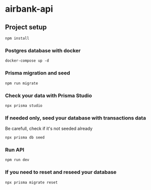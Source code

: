 # airbank-api

## Project setup
```
npm install
```

### Postgres database with docker
```
docker-compose up -d
```

### Prisma migration and seed
```
npm run migrate
```

### Check your data with Prisma Studio
```
npx prisma studio
```

### If needed only, seed your database with transactions data
Be carefull, check if it's not seeded already
```
npx prisma db seed
```

### Run API
```
npm run dev
```

### If you need to reset and reseed your database
```
npx prisma migrate reset
```
